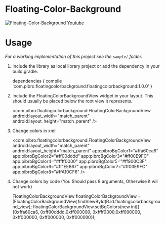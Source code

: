 # Floating-Color-Background

![Floating-Color-Background](https://github.com/abhilash007/Floating-Color-Background/blob/master/ScreenShot/FloatingBackgroundColorView.gif)
[Youtube](https://www.youtube.com/watch?v=5p4X8r-sU0Q)
# Usage

*For a working implementation of this project see the `sample/` folder.*

  1. Include the library as local library project or add the dependency in your build.gradle.
        
        dependencies {
            compile 'com.pibro.floatingcolorbackground:floatingcolorbackground:1.0.0'
        }

  2. Include the FloatingColorBackgroundView widget in your layout. This should usually be placed
     below  the root view it represents.

        <?xml version="1.0" encoding="utf-8"?>
        <RelativeLayout xmlns:android="http://schemas.android.com/apk/res/android"
            android:layout_width="match_parent"
            android:layout_height="match_parent">
            
        <com.pibro.floatingcolorbackground.FloatingColorBackgroundView
            android:layout_width="match_parent"
            android:layout_height="match_parent" />
            
        </RelativeLayout>
        
  3.  Change colors in xml
  
        <com.pibro.floatingcolorbackground.FloatingColorBackgroundView
            android:layout_width="match_parent"
            android:layout_height="match_parent"
            app:pibroBgColor1="#ffa60ca6"
            app:pibroBgColor2="#ff00dddd"
            app:pibroBgColor3="#ff00E9FC"
            app:pibroBgColor4="#ffff0000"
            app:pibroBgColor5="#ff900C3F"
            app:pibroBgColor6="#ff1EE867"
            app:pibroBgColor7="#ff00E9FC"
            app:pibroBgColor8="#ffA10CF6"
        />
  4.  Change colors by code (You Should pass 8 arguments, Otherwise it will not work)
        
        FloatingColorBackgroundView floatingColorBackgroundView = (FloatingColorBackgroundView)findViewById(R.id.floatingcolorbackground_view);
        floatingColorBackgroundView.setBgColors(new int[]{0xffa60ca6, 0xff00dddd,0xff000000, 0xffff0000,0xff000000, 0xff000000, 0xff000000, 0xff000000});
  
      
   
